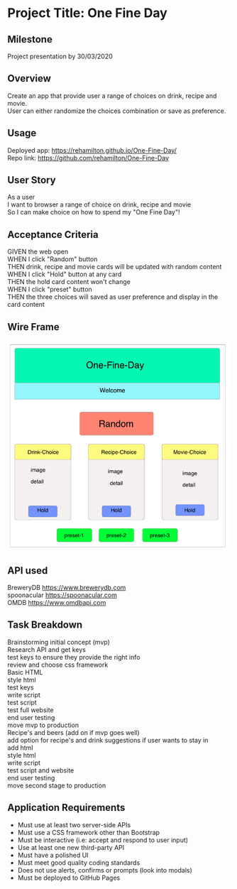 # Project Title: One Fine Day

## Milestone

Project presentation by 30/03/2020

## Overview

Create an app that provide user a range of choices on drink, recipe and movie.\
User can either randomize the choices combination or save as preference.

## Usage

Deployed app: <https://rehamilton.github.io/One-Fine-Day/>\
Repo link: <https://github.com/rehamilton/One-Fine-Day>

## User Story

As a user\
I want to browser a range of choice on drink, recipe and movie\
So I can make choice on how to spend my "One Fine Day"!

## Acceptance Criteria

GIVEN the web open\
WHEN I click "Random" button\
THEN drink, recipe and movie cards will be updated with random content\
WHEN I click "Hold" button at any card\
THEN the hold card content won't change\
WHEN I click "preset" button\
THEN the three choices will saved as user preference and display in the card content

## Wire Frame

![mockup](./Assets/wireframe.png)

## API used

BreweryDB <https://www.brewerydb.com>\
spoonacular <https://spoonacular.com>\
OMDB <https://www.omdbapi.com>

## Task Breakdown

Brainstorming initial concept (mvp)\
Research API and get keys\
test keys to ensure they provide the right info\
review and choose css framework\
Basic HTML\
style html\
test keys\
write script\
test script\
test full website\
end user testing\
move mvp to production\
Recipe's and beers (add on if mvp goes well)\
add option for recipe's and drink suggestions if user wants to stay in\
add html\
style html\
write script\
test script and website\
end user testing\
move second stage to production

## Application Requirements

- Must use at least two server-side APIs
- Must use a CSS framework other than Bootstrap
- Must be interactive (i.e: accept and respond to user input)
- Use at least one new third-party API
- Must have a polished UI
- Must meet good quality coding standards
- Does not use alerts, confirms or prompts (look into modals)
- Must be deployed to GitHub Pages
